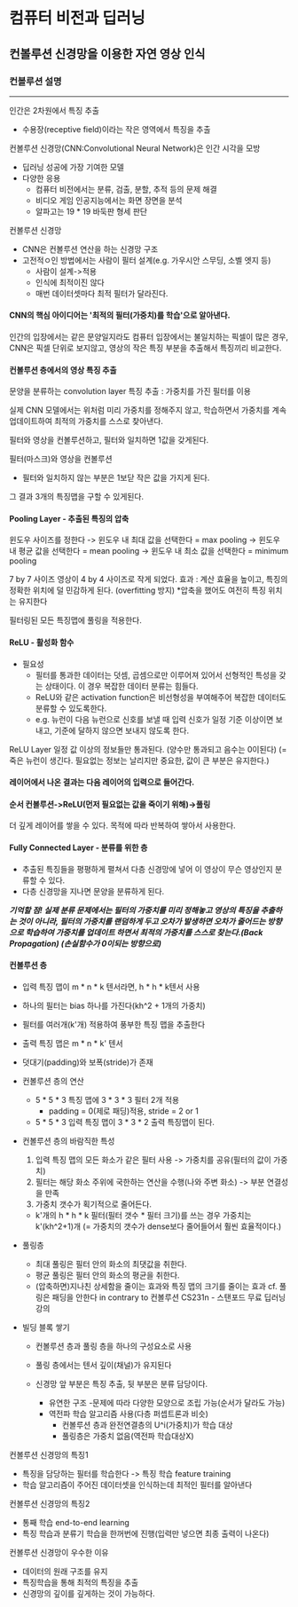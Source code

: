 # 컴퓨터 비전과 딥러닝

## 컨볼루션 신경망을 이용한 자연 영상 인식

### 컨볼루션 설명
---
인간은 2차원에서 특징 추출
- 수용장(receptive field)이라는 작은 영역에서 특징을 추출

컨볼루션 신경망(CNN:Convolutional Neural Network)은 인간 시각을 모방
- 딥러닝 성공에 가장 기여한 모델
- 다양한 응용
  - 컴퓨터 비전에서는 분류, 검출, 분할, 추적 등의 문제 해결
  - 비디오 게임 인공지능에서는 화면 장면을 분석
  - 알파고는 19 * 19 바둑판 형세 판단

컨볼루션 신경망
- CNN은 컨볼루션 연산을 하는 신경망 구조
- 고전적ㅇ인 방법에서는 사람이 필터 설계(e.g. 가우시안 스무딩, 소벨 엣지 등)
  - 사람이 설계->적용
  - 인식에 최적이진 않다
  - 매번 데이터셋마다 최적 필터가 달라진다.
 
#### CNN의 핵심 아이디어는 '최적의 필터(가중치)를 학습'으로 알아낸다.

인간의 입장에서는 같은 문양일지라도 컴퓨터 입장에서는 불일치하는 픽셀이 많은 경우,
CNN은 픽셀 단위로 보지않고, 영상의 작은 특징 부분을 추출해서 특징끼리 비교한다.

#### 컨볼루션 층에서의 영상 특징 추출
문양을 분류하는 convolution layer
특징 추출 : 가중치를 가진 필터를 이용

실제 CNN 모델에서는 위처럼 미리 가중치를 정해주지 않고, 학습하면서 가중치를 계속 업데이트하여 최적의 가중치를 스스로 찾아낸다.

필터와 영상을 컨볼루션하고, 필터와 일치하면 1값을 갖게된다.

필터(마스크)와 영상을 컨볼루션
  - 필터와 일치하지 않는 부분은 1보닫 작은 값을 가지게 된다.

그 결과 3개의 특징맵을 구할 수 있게된다.

#### Pooling Layer - 추출된 특징의 압축
윈도우 사이즈를 정한다
-> 윈도우 내 최대 값을 선택한다 = max pooling
-> 윈도우 내 평균 값을 선택한다 = mean pooling
-> 윈도우 내 최소 값을 선택한다 = minimum pooling

7 by 7 사이즈 영상이 4 by 4 사이즈로 작게 되었다.
효과 : 계산 효율을 높이고, 특징의 정확한 위치에 덜 민감하게 된다. (overfitting 방지)
*압축을 했어도 여전히 특징 위치는 유지한다

필터링된 모든 특징맵에 풀링을 적용한다.

#### ReLU - 활성화 함수
- 필요성
  - 필터를 통과한 데이터는 덧셈, 곱셈으로만 이루어져 있어서 선형적인 특성을 갖는 상태이다. 이 경우 복잡한 데이터 분류는 힘들다.
  - ReLU와 같은 activation function은 비선형성을 부여해주어 복잡한 데이터도 분류할 수 있도록한다.
  - e.g. 뉴런이 다음 뉴런으로 신호를 보낼 때 입력 신호가 일정 기준 이상이면 보내고, 기준에 달하지 않으면 보내지 않도록 한다.
 
ReLU Layer
일정 값 이상의 정보들만 통과된다. (양수만 통과되고 음수는 0이된다) (=죽은 뉴런이 생긴다. 필요없는 정보는 날리지만 중요한, 값이 큰 부분은 유지한다.)

#### 레이어에서 나온 결과는 다음 레이어의 입력으로 들어간다.
#### 순서 컨볼루션->ReLU(먼저 필요없는 값을 죽이기 위해)->풀링
더 깊게 레이어를 쌓을 수 있다. 목적에 따라 반복하여 쌓아서 사용한다.

#### Fully Connected Layer - 분류를 위한 층
- 추출된 특징들을 평평하게 펼쳐서 다층 신경망에 넣어 이 영상이 무슨 영상인지 분류할 수 있다.
- 다층 신경망을 지나면 문양을 분류하게 된다.

***기억할 점!
실제 분류 문제에서는 필터의 가중치를 미리 정해놓고 영상의 특징을 추출하는 것이 아니라, 필터의 가중치를 랜덤하게 두고 오차가 발생하면 오차가 줄어드는 방향으로 학습하여 가중치를 업데이트 하면서 최적의 가중치를 스스로 찾는다.(Back Propagation) (손실함수가 0이되는 방향으로)***

#### 컨볼루션 층
- 입력 특징 맵이 m * n * k 텐서라면, h * h * k텐서 사용
- 하나의 필터는 bias 하나를 가진다(kh^2 + 1개의 가중치)
- 필터를 여러개(k'개) 적용하여 풍부한 특징 맵을 추출한다
- 출력 특징 맵은 m * n * k' 텐서
- 덧대기(padding)와 보폭(stride)가 존재

- 컨볼루션 층의 연산
  - 5 * 5 * 3 특징 맵에 3 * 3 * 3 필터 2개 적용
     - padding = 0(제로 패딩)적용, stride = 2 or 1
  - 5 * 5 * 3 입력 특징 맵이 3 * 3 * 2 출력 특징맵이 된다.

- 컨볼루션 층의 바람직한 특성
  1. 입력 특징 맵의 모든 화소가 같은 필터 사용 -> 가중치를 공유(필터의 값이 가중치)
  2. 필터는 해당 화소 주위에 국한하는 연산을 수행(나와 주변 화소) -> 부분 연결성을 만족
  3. 가중치 갯수가 획기적으로 줄어든다.
    - k'개의 h * h * k 필터(필터 갯수 * 필터 크기)를 쓰는 경우 가중치는 k'(kh^2+1)개 (= 가중치의 갯수가 dense보다 줄어들어서 훨씬 효율적이다.)

- 풀링층
  - 최대 풀링은 필터 안의 화소의 최댓값을 취한다.
  - 평균 풀링은 필터 안의 화소의 평균을 취한다.
  - (압축하면)지나친 상세함을 줄이는 효과와 특징 맵의 크기를 줄이는 효과
    cf. 풀링은 패딩을 안한다 in contrary to 컨볼루션
    CS231n - 스탠포드 무료 딥러닝 강의

- 빌딩 블록 쌓기
  - 컨볼루션 층과 풀링 층을 하나의 구성요소로 사용
  - 풀링 층에서는 텐서 깊이(채널)가 유지된다
  - 신경망 앞 부분은 특징 추출, 뒷 부분은 분류 담당이다.

    - 유연한 구조
      -문제에 따라 다양한 모양으로 조립 가능(순서가 달라도 가능)
    - 역전파 학습 알고리즘 사용(다층 퍼셉트론과 비슷)
      - 컨볼루션 층과 완전연결층의 U^i(가중치)가 학습 대상
      - 풀링층은 가중치 없음(역전파 학습대상X)
        
컨볼루션 신경망의 특징1
- 특징을 담당하는 필터를 학습한다 -> 특징 학습 feature training
- 학습 알고리즘이 주어진 데이터셋을 인식하는데 최적인 필터를 알아낸다

컨볼루션 신경망의 특징2
- 통째 학습 end-to-end learning
- 특징 학습과 분류기 학습을 한꺼번에 진행(입력만 넣으면 최종 출력이 나온다)

컨볼루션 신경망이 우수한 이유
- 데이터의 원래 구조를 유지
- 특징학습을 통해 최적의 특징을 추출
- 신경망의 깊이를 깊게하는 것이 가능하다.

    
